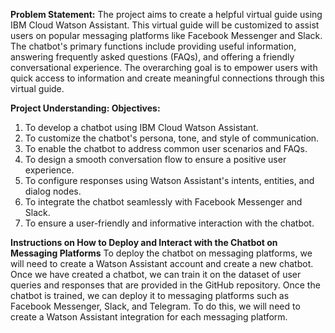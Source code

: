 **Problem Statement:**
The project aims to create a helpful virtual guide using IBM Cloud Watson Assistant. This virtual guide will be customized to assist users on popular messaging platforms like Facebook Messenger and Slack. The chatbot's primary functions include providing useful information, answering frequently asked questions (FAQs), and offering a friendly conversational experience. The overarching goal is to empower users with quick access to information and create meaningful connections through this virtual guide. 


**Project Understanding: 
Objectives:**


1. To develop a chatbot using IBM Cloud Watson Assistant.
2. To customize the chatbot's persona, tone, and style of communication.
3. To enable the chatbot to address common user scenarios and FAQs.
4. To design a smooth conversation flow to ensure a positive user experience.
5. To configure responses using Watson Assistant's intents, entities, and dialog nodes.
6. To integrate the chatbot seamlessly with Facebook Messenger and Slack.
7. To ensure a user-friendly and informative interaction with the chatbot.


**Instructions on How to Deploy and Interact with the Chatbot on Messaging Platforms** 
To deploy the chatbot on messaging platforms, we will need to create a Watson Assistant account and create a new chatbot. Once we have created a chatbot, we can train it on the dataset of user queries and responses that are provided in the GitHub repository. Once the chatbot is trained, we can deploy it to messaging platforms such as Facebook Messenger, Slack, and Telegram. To do this, we will need to create a Watson Assistant integration for each messaging platform.
